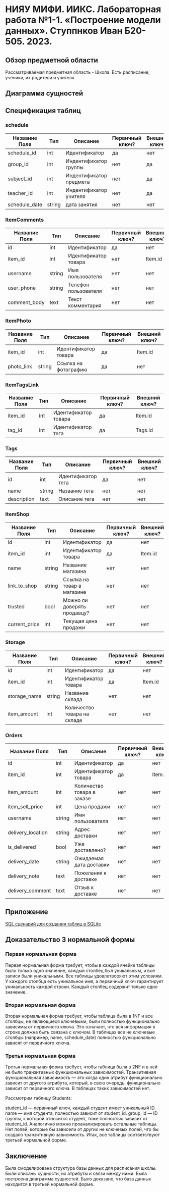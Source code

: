 # НИЯУ МИФИ. ИИКС. Лабораторная работа №1-1. «Построение модели данных». Ступпнков Иван Б20-505. 2023.
## Обзор предметной области

Рассматриваемая предметная область - Школа. Есть расписание, ученики, их родители и учителя

## Диаграмма сущностей


## Спецификация таблиц

### schedule

| Название Поля | Тип | Описание | Первичный ключ? | Внешний ключ? |
| --- | --- | --- | --- | --- |
| schedule_id | int | Идентификатор | да | нет |
| group_id | int | Индентификатор группы | нет | да |
| subject_id | int | Индентификатор предмета | нет | да |
| teacher_id | int | Индентификатор учителя | нет | да |
| schedule_date | string | дата занятия | нет | нет |

### ItemComments

| Название Поля | Тип | Описание | Первичный ключ? | Внешний ключ? |
| --- | --- | --- | --- | --- |
| id | int | Идентификатор | да | нет |
| item_id | int | Идентификатор товара | нет | Item.id |
| username | string | Имя пользователя | нет | нет |
| user_phone | string | Телефон пользователя | нет | нет |
| comment_body | text | Текст комментария | нет | нет |

### ItemPhoto

| Название Поля | Тип | Описание | Первичный ключ? | Внешний ключ? |
| --- | --- | --- | --- | --- |
| item_id | int | Идентификатор товара | да | Item.id |
| photo_link | string | Ссылка на фотографию | да | нет |

### ItemTagsLink

| Название Поля | Тип | Описание | Первичный ключ? | Внешний ключ? |
| --- | --- | --- | --- | --- |
| item_id | int | Идентификатор товара | да | Item.id |
| tag_id | int | Идентификатор тега | да | Tags.id |

### Tags

| Название Поля | Тип | Описание | Первичный ключ? | Внешний ключ? |
| --- | --- | --- | --- | --- |
| id | int | Идентификатор тега | да | нет |
| name | string | Название тега | нет | нет |
| description | text | Описание тега | нет | нет |

### ItemShop

| Название Поля | Тип | Описание | Первичный ключ? | Внешний ключ? |
| --- | --- | --- | --- | --- |
| id | int | Идентификатор | да | нет |
| item_id | int | Идентификатор товара | да | Item.id |
| name | string | Название магазина | нет | нет |
| link_to_shop | string | Ссылка на товар в магазине | нет | нет |
| trusted | bool | Можно ли доверять продавцу? | нет | нет |
| current_price | int | Текущая цена продажи | нет | нет |

### Storage

| Название Поля | Тип | Описание | Первичный ключ? | Внешний ключ? |
| --- | --- | --- | --- | --- |
| id | int | Идентификатор | да | нет |
| item_id | int | Идентификатор товара | да | Item.id |
| storage_name | string | Название склада | нет | нет |
| item_amount | int | Количество товара на складе| нет | нет |


### Orders

| Название Поля | Тип | Описание | Первичный ключ? | Внешний ключ? |
| --- | --- | --- | --- | --- |
| id | int | Идентификатор | да | нет |
| item_id | int | Идентификатор товара | да | Item.id |
| item_amount | int | Количество товара в заказе | нет | нет |
| item_sell_price | int | Цена продажи | нет | нет |
| username | string | Имя пользователя | нет | нет |
| delivery_location | string | Адрес доставки | нет | нет |
| is_delivered | bool | Уже доставлено? | нет | нет |
| delivery_date | string | Ожидаемая дата доставки | нет | нет |
| delivery_note | text | Пожелания к доставке | нет | нет |
| delivery_comment | text | Отзыв к доставке | нет | нет |

## Приложение
[SQL сценарий для создания таблиц в SQLite](./db.sql)

## Доказательство 3 нормальной формы

### Первая нормальная форма

Первая нормальная форма требует, чтобы в каждой ячейке таблицы было только одно значение, каждый столбец был уникальным, и все записи были уникальными. Все таблицы удовлетворяют этим условиям. У каждого столбца есть уникальное имя, а первичный ключ гарантирует уникальность каждой строки. Каждый столбец содержит только одно значение.

### Вторая нормальная форма

Вторая нормальная форма требует, чтобы таблица была в 1NF и все столбцы, не являющиеся ключевыми, были полностью функционально зависимы от первичного ключа. Это означает, что вся информация в строке должна быть связана с ключом. В таблицах все не ключевые столбцы (например, name, schedule_date) полностью функционально зависят от первичного ключа.

### Третья нормальная форма

Третья нормальная форма требует, чтобы таблица была в 2NF и в ней не было транзитивных функциональных зависимостей. Транзитивная функциональная зависимость — это когда один атрибут функционально зависит от другого атрибута, который, в свою очередь, функционально зависит от первичного ключа. В таблицах таких зависимостей нет.

Рассмотрим таблицу Students:

student_id — первичный ключ, каждый студент имеет уникальный ID.
name — имя студента, полностью зависит от student_id.
group_id — ID группы, к которой относится студент, тоже полностью зависит от student_id.
Аналогично можно проанализировать остальные таблицы. Нет полей, которые бы зависели от других не ключевых полей, что бы создало транзитивную зависимость. Итак, все таблицы соответствуют третьей нормальной форме.

## Заключение
Была смоделирована структура базы данных для расписания школы. Были описаны сущности, их атрибуты и связи между ними. Была построена диаграмма сущностей. Было доказано, что база данных находится в третьей нормальной форме. 
